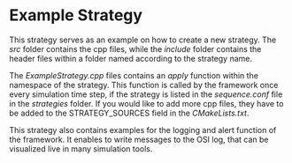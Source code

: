 # Example Strategy

This strategy serves as an example on how to create a new strategy.
The *src* folder contains the cpp files, while the *include* folder contains the header files within a folder named according to the strategy name.

The *ExampleStrategy.cpp* files contains an *apply* function within the namespace of the strategy.
This function is called by the framework once every simulation time step, if the strategy is listed in the *sequence.conf* file in the *strategies* folder.
If you would like to add more cpp files, they have to be added to the STRATEGY_SOURCES field in the *CMakeLists.txt*.

This strategy also contains examples for the logging and alert function of the framework.
It enables to write messages to the OSI log, that can be visualized live in many simulation tools.